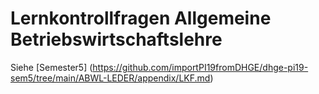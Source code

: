 # Lernkontrollfragen Allgemeine Betriebswirtschaftslehre

Siehe [Semester5] (https://github.com/importPI19fromDHGE/dhge-pi19-sem5/tree/main/ABWL-LEDER/appendix/LKF.md)